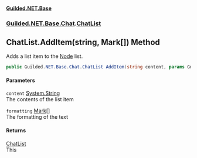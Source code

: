 
#### [Guilded.NET.Base](Guilded_NET_Base 'Guilded_NET_Base')
### [Guilded.NET.Base.Chat](Guilded_NET_Base#Guilded_NET_Base_Chat 'Guilded.NET.Base.Chat').[ChatList](ChatList 'Guilded.NET.Base.Chat.ChatList')
## ChatList.AddItem(string, Mark[]) Method
Adds a list item to the [Node](Node 'Guilded.NET.Base.Chat.Node') list.  
```csharp
public Guilded.NET.Base.Chat.ChatList AddItem(string content, params Guilded.NET.Base.Chat.Mark[] formatting);
```

#### Parameters
<a name='Guilded_NET_Base_Chat_ChatList_AddItem(string_Guilded_NET_Base_Chat_Mark__)_content'></a>
`content` [System.String](https://docs.microsoft.com/en-us/dotnet/api/System.String 'System.String')  
The contents of the list item
  
<a name='Guilded_NET_Base_Chat_ChatList_AddItem(string_Guilded_NET_Base_Chat_Mark__)_formatting'></a>
`formatting` [Mark](Mark 'Guilded.NET.Base.Chat.Mark')[[]](https://docs.microsoft.com/en-us/dotnet/api/System.Array 'System.Array')  
The formatting of the text
  

#### Returns
[ChatList](ChatList 'Guilded.NET.Base.Chat.ChatList')  
This
